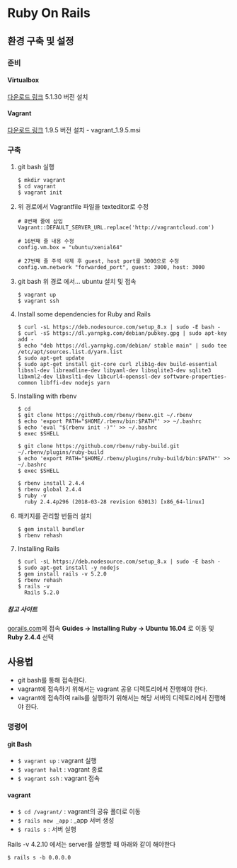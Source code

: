 # Ruby On Rails

## 환경 구축 및 설정

### 준비

#### Virtualbox

[다운로드 링크](https://www.virtualbox.org/wiki/Download_Old_Builds_5_1)
5.1.30 버전 설치

#### Vagrant

[다운로드 링크](https://releases.hashicorp.com/vagrant/1.9.5/)
1.9.5 버전 설치 - vagrant_1.9.5.msi

### 구축

1. git bash 실행
	```
    $ mkdir vagrant
    $ cd vagrant
    $ vagrant init
	```
   
1. 위 경로에서 Vagrantfile 파일을 texteditor로 수정
	```
    # 8번째 줄에 삽입	
	Vagrant::DEFAULT_SERVER_URL.replace('http://vagrantcloud.com')
    
    # 16번째 줄 내용 수정
    config.vm.box = "ubuntu/xenial64"
    
    # 27번째 줄 주석 삭제 후 guest, host port를 3000으로 수정
    config.vm.network "forwarded_port", guest: 3000, host: 3000
	```
   
1. git bash 위 경로 에서... ubuntu 설치 및 접속
	```
    $ vagrant up
    $ vagrant ssh
   ```

1. Install some dependencies for Ruby and Rails
	```
    $ curl -sL https://deb.nodesource.com/setup_8.x | sudo -E bash -
	$ curl -sS https://dl.yarnpkg.com/debian/pubkey.gpg | sudo apt-key add -
	$ echo "deb https://dl.yarnpkg.com/debian/ stable main" | sudo tee /etc/apt/sources.list.d/yarn.list
	$ sudo apt-get update
	$ sudo apt-get install git-core curl zlib1g-dev build-essential libssl-dev libreadline-dev libyaml-dev libsqlite3-dev sqlite3 libxml2-dev libxslt1-dev libcurl4-openssl-dev software-properties-common libffi-dev nodejs yarn
   ```

1. Installing with rbenv
	```
    $ cd
    $ git clone https://github.com/rbenv/rbenv.git ~/.rbenv
    $ echo 'export PATH="$HOME/.rbenv/bin:$PATH"' >> ~/.bashrc
    $ echo 'eval "$(rbenv init -)"' >> ~/.bashrc
    $ exec $SHELL

    $ git clone https://github.com/rbenv/ruby-build.git ~/.rbenv/plugins/ruby-build
    $ echo 'export PATH="$HOME/.rbenv/plugins/ruby-build/bin:$PATH"' >> ~/.bashrc
    $ exec $SHELL

    $ rbenv install 2.4.4
    $ rbenv global 2.4.4
    $ ruby -v
      ruby 2.4.4p296 (2018-03-28 revision 63013) [x86_64-linux]
   ```

1. 패키지를 관리할 번들러 설치
	```
    $ gem install bundler
    $ rbenv rehash
   ```

1. Installing Rails
	```
    $ curl -sL https://deb.nodesource.com/setup_8.x | sudo -E bash -
	$ sudo apt-get install -y nodejs
    $ gem install rails -v 5.2.0
    $ rbenv rehash
    $ rails -v
	  Rails 5.2.0
   ```
   
##### 참고 사이트

[gorails.com](https://gorails.com)에 접속
**Guides -> Installing Ruby -> Ubuntu 16.04** 로 이동 및 **Ruby 2.4.4** 선택

## 사용법

- git bash를 통해 접속한다.
- vagrant에 접속하기 위해서는 vagrant 공유 디렉토리에서 진행해야 한다.
- vagrant에 접속하여 rails를 실행하기 위해서는 해당 서버의 디렉토리에서 진행해야 한다.

### 명령어

#### git Bash

- `$ vagrant up` : vagrant 실행
- `$ vagrant halt` : vagrant 종료
- `$ vagrant ssh` : vagrant 접속

#### vagrant

- `$ cd /vagrant/` : vagrant의 공유 폴더로 이동
- `$ rails new _app` : _app 서버 생성
- `$ rails s` : 서버 실행



Rails -v 4.2.10 에서는 server를 실행할 때 아래와 같이 해야한다

`$ rails s -b 0.0.0.0`